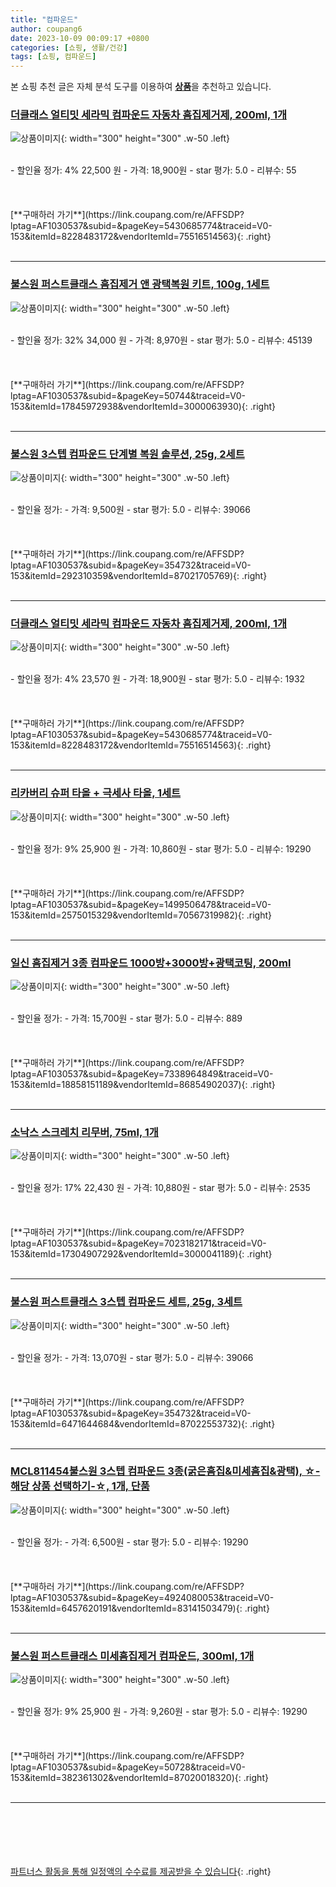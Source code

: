 ```yaml
---
title: "컴파운드"
author: coupang6
date: 2023-10-09 00:09:17 +0800
categories: [쇼핑, 생활/건강]
tags: [쇼핑, 컴파운드]
---
```


본 쇼핑 추천 글은 자체 분석 도구를 이용하여 [**상품**](https://link.coupang.com/a/bao1ui)을 추천하고 있습니다.

### [더클래스 얼티밋 세라믹 컴파운드 자동차 흠집제거제, 200ml, 1개](https://link.coupang.com/re/AFFSDP?lptag=AF1030537&subid=&pageKey=5430685774&traceid=V0-153&itemId=8228483172&vendorItemId=75516514563)

![상품이미지](https://thumbnail7.coupangcdn.com/thumbnails/remote/230x230ex/image/retail/images/8042163669017839-d8ed18d1-3ab9-446f-b4b7-b1a910f55d38.jpg){: width="300" height="300" .w-50 .left}


<br>
- 할인율 정가: 4%  22,500   원
- 가격: 18,900원
- star 평가: 5.0
- 리뷰수: 55
<br>
<br>
<br>
<br>
[**구매하러 가기**](https://link.coupang.com/re/AFFSDP?lptag=AF1030537&subid=&pageKey=5430685774&traceid=V0-153&itemId=8228483172&vendorItemId=75516514563){: .right}
<br>
<br>

---

### [불스원 퍼스트클래스 흠집제거 앤 광택복원 키트, 100g, 1세트](https://link.coupang.com/re/AFFSDP?lptag=AF1030537&subid=&pageKey=50744&traceid=V0-153&itemId=17845972938&vendorItemId=3000063930)

![상품이미지](https://thumbnail10.coupangcdn.com/thumbnails/remote/230x230ex/image/retail/images/4343053454510984-58e95249-a897-4593-b50f-fc79929e118d.jpg){: width="300" height="300" .w-50 .left}


<br>
- 할인율 정가: 32%  34,000   원
- 가격: 8,970원
- star 평가: 5.0
- 리뷰수: 45139
<br>
<br>
<br>
<br>
[**구매하러 가기**](https://link.coupang.com/re/AFFSDP?lptag=AF1030537&subid=&pageKey=50744&traceid=V0-153&itemId=17845972938&vendorItemId=3000063930){: .right}
<br>
<br>

---

### [불스원 3스텝 컴파운드 단계별 복원 솔루션, 25g, 2세트](https://link.coupang.com/re/AFFSDP?lptag=AF1030537&subid=&pageKey=354732&traceid=V0-153&itemId=292310359&vendorItemId=87021705769)

![상품이미지](https://thumbnail7.coupangcdn.com/thumbnails/remote/230x230ex/image/vendor_inventory/158a/f5dba4d1828959e3de18ccd3811657ff66008521a44d65be7ee4ab0086c4.jpg){: width="300" height="300" .w-50 .left}


<br>
- 할인율 정가: 
- 가격: 9,500원
- star 평가: 5.0
- 리뷰수: 39066
<br>
<br>
<br>
<br>
[**구매하러 가기**](https://link.coupang.com/re/AFFSDP?lptag=AF1030537&subid=&pageKey=354732&traceid=V0-153&itemId=292310359&vendorItemId=87021705769){: .right}
<br>
<br>

---

### [더클래스 얼티밋 세라믹 컴파운드 자동차 흠집제거제, 200ml, 1개](https://link.coupang.com/re/AFFSDP?lptag=AF1030537&subid=&pageKey=5430685774&traceid=V0-153&itemId=8228483172&vendorItemId=75516514563)

![상품이미지](https://thumbnail7.coupangcdn.com/thumbnails/remote/230x230ex/image/retail/images/8042163669017839-d8ed18d1-3ab9-446f-b4b7-b1a910f55d38.jpg){: width="300" height="300" .w-50 .left}


<br>
- 할인율 정가: 4%  23,570   원
- 가격: 18,900원
- star 평가: 5.0
- 리뷰수: 1932
<br>
<br>
<br>
<br>
[**구매하러 가기**](https://link.coupang.com/re/AFFSDP?lptag=AF1030537&subid=&pageKey=5430685774&traceid=V0-153&itemId=8228483172&vendorItemId=75516514563){: .right}
<br>
<br>

---

### [리카버리 슈퍼 타올 + 극세사 타올, 1세트](https://link.coupang.com/re/AFFSDP?lptag=AF1030537&subid=&pageKey=1499506478&traceid=V0-153&itemId=2575015329&vendorItemId=70567319982)

![상품이미지](https://thumbnail7.coupangcdn.com/thumbnails/remote/230x230ex/image/retail/images/2020/04/23/14/6/f9c71d36-01c0-419e-8a7f-f730299cb26d.jpg){: width="300" height="300" .w-50 .left}


<br>
- 할인율 정가: 9%  25,900   원
- 가격: 10,860원
- star 평가: 5.0
- 리뷰수: 19290
<br>
<br>
<br>
<br>
[**구매하러 가기**](https://link.coupang.com/re/AFFSDP?lptag=AF1030537&subid=&pageKey=1499506478&traceid=V0-153&itemId=2575015329&vendorItemId=70567319982){: .right}
<br>
<br>

---

### [일신 흠집제거 3종 컴파운드 1000방+3000방+광택코팅, 200ml](https://link.coupang.com/re/AFFSDP?lptag=AF1030537&subid=&pageKey=7338964849&traceid=V0-153&itemId=18858151189&vendorItemId=86854902037)

![상품이미지](https://thumbnail10.coupangcdn.com/thumbnails/remote/230x230ex/image/vendor_inventory/1e2a/3a5bb1f435113fe73c9264b1945eca2e1b1c32ca6782ceb8dc8f88a7520f.png){: width="300" height="300" .w-50 .left}


<br>
- 할인율 정가: 
- 가격: 15,700원
- star 평가: 5.0
- 리뷰수: 889
<br>
<br>
<br>
<br>
[**구매하러 가기**](https://link.coupang.com/re/AFFSDP?lptag=AF1030537&subid=&pageKey=7338964849&traceid=V0-153&itemId=18858151189&vendorItemId=86854902037){: .right}
<br>
<br>

---

### [소낙스 스크레치 리무버, 75ml, 1개](https://link.coupang.com/re/AFFSDP?lptag=AF1030537&subid=&pageKey=7023182171&traceid=V0-153&itemId=17304907292&vendorItemId=3000041189)

![상품이미지](https://thumbnail9.coupangcdn.com/thumbnails/remote/230x230ex/image/retail/images/4587839566514245-d450f6cb-b104-487e-9b7e-822a0573a482.jpg){: width="300" height="300" .w-50 .left}


<br>
- 할인율 정가: 17%  22,430   원
- 가격: 10,880원
- star 평가: 5.0
- 리뷰수: 2535
<br>
<br>
<br>
<br>
[**구매하러 가기**](https://link.coupang.com/re/AFFSDP?lptag=AF1030537&subid=&pageKey=7023182171&traceid=V0-153&itemId=17304907292&vendorItemId=3000041189){: .right}
<br>
<br>

---

### [불스원 퍼스트클래스 3스텝 컴파운드 세트, 25g, 3세트](https://link.coupang.com/re/AFFSDP?lptag=AF1030537&subid=&pageKey=354732&traceid=V0-153&itemId=6471644684&vendorItemId=87022553732)

![상품이미지](https://thumbnail10.coupangcdn.com/thumbnails/remote/230x230ex/image/vendor_inventory/7120/90e1a7c3eb95ba071bdc32642ef1e3356427f70a3f9897fedff21dca637c.jpg){: width="300" height="300" .w-50 .left}


<br>
- 할인율 정가: 
- 가격: 13,070원
- star 평가: 5.0
- 리뷰수: 39066
<br>
<br>
<br>
<br>
[**구매하러 가기**](https://link.coupang.com/re/AFFSDP?lptag=AF1030537&subid=&pageKey=354732&traceid=V0-153&itemId=6471644684&vendorItemId=87022553732){: .right}
<br>
<br>

---

### [MCL811454불스원 3스텝 컴파운드 3종(굵은흠집&미세흠집&광택), ☆-해당 상품 선택하기-☆, 1개, 단품](https://link.coupang.com/re/AFFSDP?lptag=AF1030537&subid=&pageKey=4924080053&traceid=V0-153&itemId=6457620191&vendorItemId=83141503479)

![상품이미지](https://thumbnail10.coupangcdn.com/thumbnails/remote/230x230ex/image/vendor_inventory/9340/551aacb338ccb7d54d341f23baabfc31d8b8bc960bb5263a0042e63603ac.jpg){: width="300" height="300" .w-50 .left}


<br>
- 할인율 정가: 
- 가격: 6,500원
- star 평가: 5.0
- 리뷰수: 19290
<br>
<br>
<br>
<br>
[**구매하러 가기**](https://link.coupang.com/re/AFFSDP?lptag=AF1030537&subid=&pageKey=4924080053&traceid=V0-153&itemId=6457620191&vendorItemId=83141503479){: .right}
<br>
<br>

---

### [불스원 퍼스트클래스 미세흠집제거 컴파운드, 300ml, 1개](https://link.coupang.com/re/AFFSDP?lptag=AF1030537&subid=&pageKey=50728&traceid=V0-153&itemId=382361302&vendorItemId=87020018320)

![상품이미지](https://thumbnail6.coupangcdn.com/thumbnails/remote/230x230ex/image/vendor_inventory/d868/2baf3a018def587e0bf123e9226c08281d84c69986ffcf3b3606d1582dcb.jpg){: width="300" height="300" .w-50 .left}


<br>
- 할인율 정가: 9%  25,900   원
- 가격: 9,260원
- star 평가: 5.0
- 리뷰수: 19290
<br>
<br>
<br>
<br>
[**구매하러 가기**](https://link.coupang.com/re/AFFSDP?lptag=AF1030537&subid=&pageKey=50728&traceid=V0-153&itemId=382361302&vendorItemId=87020018320){: .right}
<br>
<br>

---
<br><br><br><br><br> [파트너스 활동을 통해 일정액의 수수료를 제공받을 수 있습니다](https://link.coupang.com/a/bao1ui){: .right}